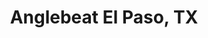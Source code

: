 ---
state: TX
region: ElPaso
title: Anglebeat El Paso, TX
event_url: https://www.eventbrite.com/e/angelbeat-technology-seminar-on-cloudsecurityaidata-registration-54210169075
start_date: 2019-05-10
cost: $200
topics: [ cloud, dataai, security ]
---